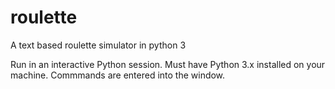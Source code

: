 # roulette
A text based roulette simulator in python 3

Run in an interactive Python session. Must have Python 3.x installed on your machine.
Commmands are entered into the window.
